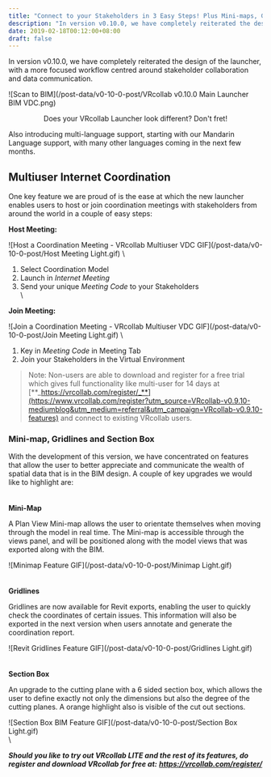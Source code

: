 ```yaml
---
title: "Connect to your Stakeholders in 3 Easy Steps! Plus Mini-maps, Gridlines and more - VRcollab LITE v0.10.0"
description: "In version v0.10.0, we have completely reiterated the design of the launcher, with a more focused workflow centred around stakeholder collaboration and data communication..."
date: 2019-02-18T00:12:00+08:00
draft: false
---
```

  
  
In version v0.10.0, we have completely reiterated the design of the launcher, with a more focused workflow centred around stakeholder collaboration and data communication.

![Scan to BIM](/post-data/v0-10-0-post/VRcollab v0.10.0 Main Launcher BIM VDC.png)
<div style="text-align: center; margin-bottom: 10px; font-size: 14px;">Does your VRcollab Launcher look different? Don't fret!</div>

Also introducing multi-language support, starting with our Mandarin Language support, with many other languages coming in the next few months.


##  Multiuser Internet Coordination

One key feature we are proud of is the ease at which the new launcher enables users to host or join coordination meetings with stakeholders from around the world in a couple of easy steps:

**Host Meeting:**

![Host a Coordination Meeting - VRcollab Multiuser VDC GIF](/post-data/v0-10-0-post/Host Meeting Light.gif)
\

1.  Select Coordination Model
2.  Launch in _Internet Meeting_
3.  Send your unique _Meeting Code_ to your Stakeholders
\
\

**Join Meeting:**

![Join a Coordination Meeting - VRcollab Multiuser VDC GIF](/post-data/v0-10-0-post/Join Meeting Light.gif)
\

1.  Key in _Meeting Code_ in Meeting Tab
2.  Join your Stakeholders in the Virtual Environment

> Note: Non-users are able to download and register for a free trial which gives full functionality like multi-user for 14 days at [**_https://vrcollab.com/register/_**](https://www.vrcollab.com/register?utm_source=VRcollab-v0.9.10-mediumblog&utm_medium=referral&utm_campaign=VRcollab-v0.9.10-features)  and connect to existing VRcollab users.


### Mini-map, Gridlines and Section Box

With the development of this version, we have concentrated on features that allow the user to better appreciate and communicate the wealth of spatial data that is in the BIM design. A couple of key upgrades we would like to highlight are:
\
\
\
**Mini-Map**

A Plan View Mini-map allows the user to orientate themselves when moving through the model in real time. The Mini-map is accessible through the views panel, and will be positioned along with the model views that was exported along with the BIM.

![Minimap Feature GIF](/post-data/v0-10-0-post/Minimap Light.gif)
\
\
\
**Gridlines**

Gridlines are now available for Revit exports, enabling the user to quickly check the coordinates of certain issues. This information will also be exported in the next version when users annotate and generate the coordination report.

![Revit Gridlines Feature GIF](/post-data/v0-10-0-post/Gridlines Light.gif)
\
\
\
**Section Box**

An upgrade to the cutting plane with a 6 sided section box, which allows the user to define exactly not only the dimensions but also the degree of the cutting planes. A orange highlight also is visible of the cut out sections.

![Section Box BIM Feature GIF](/post-data/v0-10-0-post/Section Box Light.gif)
\
\


**_Should you like to try out VRcollab LITE and the rest of its features, do register and download VRcollab for free at:_** **_https://vrcollab.com/register/_**


